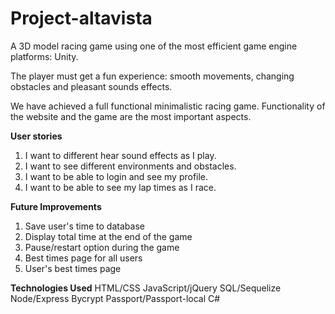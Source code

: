 # Project-altavista
A 3D model racing game using one of the most efficient game engine platforms: Unity.

The player must get a fun experience: smooth movements, changing obstacles and pleasant sounds effects. 

We have achieved a full functional minimalistic racing game.
Functionality of the website and the game are the most important aspects.

**User stories**
1) I want to different hear sound effects as I play.
2) I want to see different environments and obstacles.
3) I want to be able to login and see my profile.
4) I want to be able to see my lap times as I race.

**Future Improvements**
1) Save user's time to database
2) Display total time at the end of the game
3) Pause/restart option during the game
4) Best times page for all users
5) User's best times page

**Technologies Used**
HTML/CSS
JavaScript/jQuery
SQL/Sequelize
Node/Express
Bycrypt
Passport/Passport-local
C#